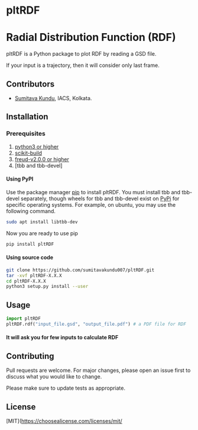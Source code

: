 # pltRDF

# Radial Distribution Function (RDF)

pltRDF is a Python package to plot RDF by reading a GSD file.

If your input is a trajectory, then it will consider only last frame.

## Contributors
- [Sumitava Kundu](https://github.com/sumitavakundu007/), IACS, Kolkata.

## Installation
### Prerequisites
1. [python3 or higher](https://www.python.org/download/releases/3.0/)
2. [scikit-build](https://pypi.org/project/scikit-build/)
3. [freud-v2.0.0 or higher](https://freud.readthedocs.io/en/latest/index.html)
4. [tbb and tbb-devel]

#### Using PyPI
Use the package manager [pip](https://pip.pypa.io/en/stable/) to install pltRDF.
You must install tbb and tbb-devel separately, though wheels for tbb and tbb-devel exist on [PyPi](https://pypi.org/) for specific operating systems.
For example, on ubuntu, you may use the following command.
```bash
sudo apt install libtbb-dev
```
Now you are ready to use pip
```bash
pip install pltRDF
```

#### Using source code
```bash
git clone https://github.com/sumitavakundu007/pltRDF.git
tar -xvf pltRDF-X.X.X
cd pltRDF-X.X.X
python3 setup.py install --user
```

## Usage

```python
import pltRDF
pltRDF.rdf("input_file.gsd", "output_file.pdf") # a PDF file for RDF
```
#### It will ask you for few inputs to calculate RDF

## Contributing
Pull requests are welcome. For major changes, please open an issue first to discuss what you would like to change.

Please make sure to update tests as appropriate.

## License
[MIT](https://choosealicense.com/licenses/mit/
